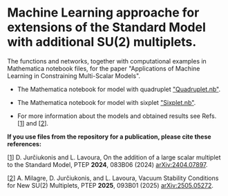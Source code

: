 # Machine Learning approache for extensions of the Standard Model with additional SU(2) multiplets.

The functions and networks, together with computational examples in Mathematica notebook files, for the paper "Applications of Machine Learning in Constraining Multi-Scalar Models".

- The Mathematica notebook for model with quadruplet ["Quadruplet.nb"](https://github.com/jurciukonis/ML-for-multiples/blob/main/Quadruplet.nb).

- The Mathematica notebook for model with sixplet ["Sixplet.nb"](https://github.com/jurciukonis/ML-for-multiples/blob/main/Sixplet.nb).

- For more information about the models and obtained results see Refs. [[1](https://arxiv.org/abs/2404.07897)] and [[2](https://arxiv.org/abs/2505.05272)].

**If you use files from the repository for a publication, please cite these references:**

[[1](https://arxiv.org/abs/2404.07897)] D. Jurčiukonis and L. Lavoura, On the addition of a large scalar multiplet to the Standard Model, PTEP **2024**, 083B06 (2024) [arXiv:2404.07897](https://arxiv.org/abs/2404.07897).

[[2](https://arxiv.org/abs/2505.05272)] A. Milagre, D. Jurčiukonis, and L. Lavoura, Vacuum Stability Conditions for New SU(2) Multiplets, PTEP **2025**, 093B01 (2025) [arXiv:2505.05272](https://arxiv.org/abs/2505.05272).
